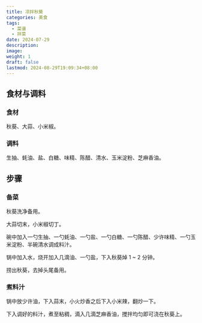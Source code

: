 ```yaml
---
title: 凉拌秋葵
categories: 美食
tags:
  - 菜谱
  - 拌菜
date: 2024-07-29
description: 
image: 
weight: 1
draft: false
lastmod: 2024-08-29T19:09:34+08:00
---
```



## 食材与调料

### 食材

秋葵、大蒜、小米椒。

### 调料

生抽、蚝油、盐、白糖、味精、陈醋、清水、玉米淀粉、芝麻香油。

## 步骤

### 备菜

秋葵洗净备用。

大蒜切末，小米椒切丁。

碗中加入一勺生抽、一勺蚝油、一勺盐、一勺白糖、一勺陈醋、少许味精、一勺玉米淀粉、半碗清水调成料汁。

锅中加入水，烧开加入几滴油、一勺盐，下入秋葵焯 1 ~ 2 分钟。

捞出秋葵，去掉头尾备用。

### 煮料汁

锅中放少许油，下入蒜末，小火炒香之后下入小米辣，翻炒一下。

下入调好的料汁，煮至粘稠，滴入几滴芝麻香油，搅拌均匀即可浇在秋葵上。


